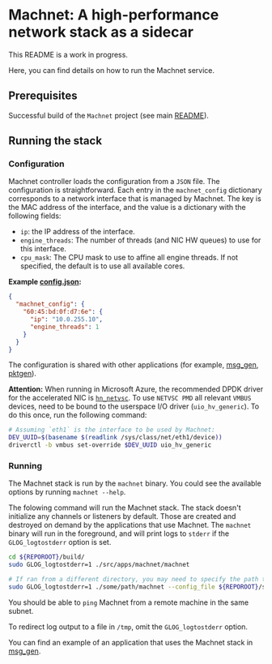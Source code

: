 # Machnet: A high-performance network stack as a sidecar

This README is a work in progress.

Here, you can find details on how to run the Machnet service.

## Prerequisites

Successful build of the `Machnet` project (see main [README](../../../README.md)).


## Running the stack

### Configuration

Machnet controller loads the configuration from a `JSON` file. The configuration
is straightforward. Each entry in the `machnet_config` dictionary corresponds to
a network interface that is managed by Machnet. The key is the MAC address of
the interface, and the value is a dictionary with the following fields:
   * `ip`: the IP address of the interface.
   * `engine_threads`: The number of threads (and NIC HW queues) to use for this interface.
   * `cpu_mask`: The CPU mask to use to affine all engine threads. If not specified, the default is to use all available cores.

**Example [config.json](config.json):**
```json
{
  "machnet_config": {
    "60:45:bd:0f:d7:6e": {
      "ip": "10.0.255.10",
      "engine_threads": 1
    }
  }
}
```

The configuration is shared with other applications (for example,
[msg_gen](../msg_gen/), [pktgen](../pktgen)).

**Attention:** When running in Microsoft Azure, the recommended DPDK driver for the accelerated NIC is [`hn_netvsc`](https://doc.dpdk.org/guides/nics/netvsc.html). To use `NETVSC PMD` all relevant `VMBUS` devices, need to be bound to the userspace I/O driver (`uio_hv_generic`). To do this once, run the following command:
```bash
# Assuming `eth1` is the interface to be used by Machnet:
DEV_UUID=$(basename $(readlink /sys/class/net/eth1/device))
driverctl -b vmbus set-override $DEV_UUID uio_hv_generic
```


### Running

The Machnet stack is run by the `machnet` binary. You could see the available options by running `machnet --help`.

The folowing command will run the Machnet stack. The stack doesn't initialize any channels or listeners by default. Those are created and destroyed on demand by the applications that use Machnet. The `machnet` binary will run in the foreground, and will print logs to `stderr` if the `GLOG_logtostderr` option is set.

```bash
cd ${REPOROOT}/build/
sudo GLOG_logtostderr=1 ./src/apps/machnet/machnet

# If ran from a different directory, you may need to specify the path to the config file:
sudo GLOG_logtostderr=1 ./some/path/machnet --config_file ${REPOROOT}/src/apps/machnet/config.json
```

You should be able to `ping` Machnet from a remote machine in the same subnet.

To redirect log output to a file in `/tmp`, omit the `GLOG_logtostderr` option.

You can find an example of an application that uses the Machnet stack in [msg_gen](../msg_gen/).
